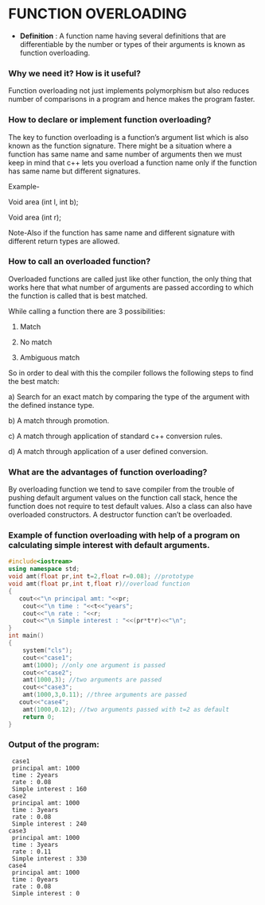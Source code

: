 # FUNCTION OVERLOADING

- **Definition** : A function name having several definitions that are differentiable by the number or types of their arguments is known as function overloading.
### Why we need it? How is it useful?

Function overloading not just implements polymorphism but also reduces number of comparisons in a program and hence makes the program faster.

### How to declare or implement function overloading?

The key to function overloading is a function’s argument list which is also known as the function signature.
There might be a situation where a function has same name and same number of arguments then we must keep in mind that c++ lets you overload a function name only if the function has same name but different signatures.

Example-

Void area (int l, int b);

Void area (int r);
   
Note-Also if the function has same name and different signature with different return types are allowed.

### How to call an overloaded function?

Overloaded functions are called just like other function, the only thing that works here that what number of arguments are passed according to which the function is called that is best matched.
   
While calling a function there are 3 possibilities:
   
1.	Match 
   
2.	No match
   
3.	Ambiguous match 
  
So in order to deal with this the compiler follows the following steps to find the best match:
  
a) Search for an exact match by comparing the type of the argument with the defined instance type.
   
b) A match through promotion.
   
c) A match through application of standard c++ conversion rules.
   
d) A match through application of a user defined conversion.

### What are the advantages of function overloading?

By overloading function we tend to save compiler from the trouble of pushing default argument values on the function call stack, hence the function does not require to test default values.
Also a class can also have overloaded constructors. A destructor function can’t be overloaded.

### Example of function overloading with help of a program on calculating simple interest with default arguments.
```c++
#include<iostream> 
using namespace std; 
void amt(float pr,int t=2,float r=0.08); //prototype
void amt(float pr,int t,float r)//overload function
{
   cout<<"\n principal amt: "<<pr; 
    cout<<"\n time : "<<t<<"years"; 
    cout<<"\n rate : "<<r; 
    cout<<"\n Simple interest : "<<(pr*t*r)<<"\n"; 
}
int main() 
{
    system("cls"); 
    cout<<"case1"; 
    amt(1000); //only one argument is passed
    cout<<"case2"; 
    amt(1000,3); //two arguments are passed
    cout<<"case3"; 
    amt(1000,3,0.11); //three arguments are passed
   cout<<"case4";
    amt(1000,0.12); //two arguments passed with t=2 as default
    return 0; 
} 
``` 
### Output of the program:
```
 case1
 principal amt: 1000 
 time : 2years 
 rate : 0.08 
 Simple interest : 160 
case2 
 principal amt: 1000 
 time : 3years 
 rate : 0.08 
 Simple interest : 240 
case3 
 principal amt: 1000 
 time : 3years 
 rate : 0.11 
 Simple interest : 330 
case4 
 principal amt: 1000 
 time : 0years 
 rate : 0.08 
 Simple interest : 0 
 ```

